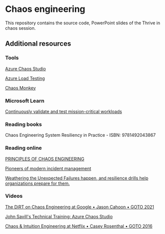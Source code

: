 # Chaos engineering

This repository contains the source code, PowerPoint slides of the Thrive in chaos session.

## Additional resources

### Tools
[Azure Chaos Studio](https://learn.microsoft.com/en-us/azure/chaos-studio/chaos-studio-overview)

[Azure Load Testing](https://learn.microsoft.com/en-us/azure/load-testing/overview-what-is-azure-load-testing)

[Chaos Monkey](https://netflix.github.io/chaosmonkey/)

### Microsoft Learn
[Continuously validate and test mission-critical workloads](https://learn.microsoft.com/en-us/training/modules/continuous-validate-test-mission-critical-workloads/)

### Reading books
Chaos Engineering System Resiliency in Practice - ISBN: 9781492043867

### Reading online
[PRINCIPLES OF CHAOS ENGINEERING](https://principlesofchaos.org/)

[Pioneers of modern incident management](https://books.sorryapp.com/2/incident-communication-101/26/pioneers-of-modern-incident-management)

[Weathering the Unexpected
Failures happen, and resilience drills help organizations prepare for them.](https://queue.acm.org/detail.cfm?id=2371516)

### Videos
[The DiRT on Chaos Engineering at Google • Jason Cahoon • GOTO 2021](https://www.youtube.com/watch?v=6I8Ag9mCEpY)

[John Savill's Technical Training: Azure Chaos Studio](https://www.youtube.com/watch?v=IkEQm6m46Ow)

[Chaos & Intuition Engineering at Netflix • Casey Rosenthal • GOTO 2016](https://www.youtube.com/watch?v=Q4nniyAarbs)